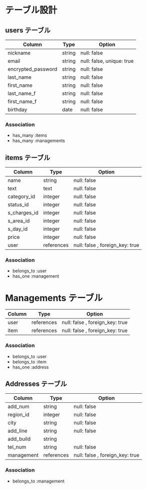 # テーブル設計

## users テーブル

| Column             | Type   | Option                    |
| ------------------ | ------ | ------------------------- |
| nickname           | string	| null: false               |
| email              | string | null: false, unique: true |
| encrypted_password | string	| null: false               |
| last_name          | string | null: false               |
| first_name         | string	| null: false               |
| last_name_f        | string | null: false               |
| first_name_f       | string	| null: false               |
| birthday           | date   | null: false               |

### Association
- has_many :items
- has_many :managements

## items テーブル
| Column       | Type       | Option                          |
| ------------ | ---------- | ------------------------------- |
| name         | string     | null: false                     |
| text         | text       | null: false                     |
| category_id  | integer    | null: false                     |
| status_id    | integer    | null: false                     |
| s_charges_id | integer    | null: false                     |
| s_area_id    | integer    | null: false                     |
| s_day_id     | integer    | null: false                     |
| price        | integer    | null: false                     |
| user         | references | null: false , foreign_key: true |

### Association
- belongs_to :user
- has_one :management

# Managements テーブル
| Column | Type       | Option                          |
| ------ | ---------- | ------------------------------- |
| user   | references | null: false , foreign_key: true |
| item   | references | null: false , foreign_key: true |

### Association
- belongs_to :user
- belongs_to :item
- has_one :address

## Addresses テーブル
| Column     | Type       | Option                          |
| ---------- | ---------- | ------------------------------- |
| add_num    | string     | null: false                     |
| region_id  | integer    | null: false                     |
| city       | string     | null: false                     |
| add_line   | string     | null: false                     |
| add_build  | string     |                                 |
| tel_num    | string     | null: false                     |
| management | references | null: false , foreign_key: true |

### Association
- belongs_to :management